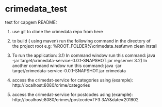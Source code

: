 # crimedata_test
test for capgem
README:
1) use git to clone the crimedata repo from here
2) to build ( using maven) run the following command in the directory of the project root e.g:
	%ROOT_FOLDER%\crimedata_test\mvn clean install 
3) To run the application:
3.1) In command window run this command: java -jar target/crimedata-service-0.0.1-SNAPSHOT.jar regserver
3.2) In another command window run this command: java -jar target/crimedata-service-0.0.1-SNAPSHOT.jar crimedata


4) access the crimedat-service for categories using (example): http://localhost:8080/crime/categories
5) access the crimedat-service for postcodes using (example): http://localhost:8080/crimes/postcode=TF3 3AY&date=201802

